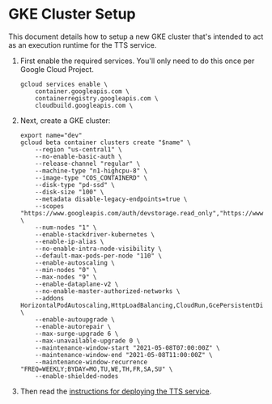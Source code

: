 # GKE Cluster Setup

This document details how to setup a new GKE cluster that's intended to act 
as an execution runtime for the TTS service.

1. First enable the required services. You'll only need to do this once per 
   Google Cloud Project.

    ```
    gcloud services enable \
        container.googleapis.com \
        containerregistry.googleapis.com \
        cloudbuild.googleapis.com \
    ```

2. Next, create a GKE cluster:

    ```
    export name="dev"
    gcloud beta container clusters create "$name" \
        --region "us-central1" \
        --no-enable-basic-auth \
        --release-channel "regular" \
        --machine-type "n1-highcpu-8" \
        --image-type "COS_CONTAINERD" \
        --disk-type "pd-ssd" \
        --disk-size "100" \
        --metadata disable-legacy-endpoints=true \
        --scopes "https://www.googleapis.com/auth/devstorage.read_only","https://www.googleapis.com/auth/logging.write","https://www.googleapis.com/auth/monitoring","https://www.googleapis.com/auth/servicecontrol","https://www.googleapis.com/auth/service.management.readonly","https://www.googleapis.com/auth/trace.append" \
        --num-nodes "1" \
        --enable-stackdriver-kubernetes \
        --enable-ip-alias \
        --no-enable-intra-node-visibility \
        --default-max-pods-per-node "110" \
        --enable-autoscaling \
        --min-nodes "0" \
        --max-nodes "9" \
        --enable-dataplane-v2 \
        --no-enable-master-authorized-networks \
        --addons HorizontalPodAutoscaling,HttpLoadBalancing,CloudRun,GcePersistentDiskCsiDriver \
        --enable-autoupgrade \
        --enable-autorepair \
        --max-surge-upgrade 6 \
        --max-unavailable-upgrade 0 \
        --maintenance-window-start "2021-05-08T07:00:00Z" \
        --maintenance-window-end "2021-05-08T11:00:00Z" \
        --maintenance-window-recurrence "FREQ=WEEKLY;BYDAY=MO,TU,WE,TH,FR,SA,SU" \
        --enable-shielded-nodes
    ```

3. Then read the [instructions for deploying the TTS service](./run/README.md).

